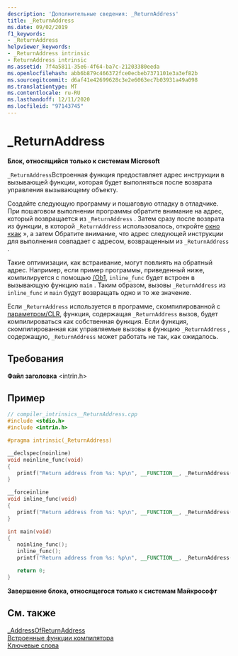 ```yaml
---
description: 'Дополнительные сведения: _ReturnAddress'
title: _ReturnAddress
ms.date: 09/02/2019
f1_keywords:
- _ReturnAddress
helpviewer_keywords:
- _ReturnAddress intrinsic
- ReturnAddress intrinsic
ms.assetid: 7f4a5811-35e6-4f64-ba7c-21203380eeda
ms.openlocfilehash: abb6b879c466372fce0ecbeb7371101e3a3ef82b
ms.sourcegitcommit: d6af41e42699628c3e2e6063ec7b03931a49a098
ms.translationtype: MT
ms.contentlocale: ru-RU
ms.lasthandoff: 12/11/2020
ms.locfileid: "97143745"
---
```

# <a name="_returnaddress"></a>_ReturnAddress

**Блок, относящийся только к системам Microsoft**

`_ReturnAddress`Встроенная функция предоставляет адрес инструкции в вызывающей функции, которая будет выполняться после возврата управления вызывающему объекту.

Создайте следующую программу и пошаговую отладку в отладчике. При пошаговом выполнении программы обратите внимание на адрес, который возвращается из `_ReturnAddress` . Затем сразу после возврата из функции, в которой `_ReturnAddress` использовалось, откройте [окно «как](/visualstudio/debugger/how-to-use-the-disassembly-window) », а затем Обратите внимание, что адрес следующей инструкции для выполнения совпадает с адресом, возвращенным из `_ReturnAddress` .

Такие оптимизации, как встраивание, могут повлиять на обратный адрес. Например, если пример программы, приведенный ниже, компилируется с помощью [/Ob1](../build/reference/ob-inline-function-expansion.md), `inline_func` будет встроен в вызывающую функцию `main` . Таким образом, вызовы `_ReturnAddress` из `inline_func` и `main` будут возвращать одно и то же значение.

Если `_ReturnAddress` используется в программе, скомпилированной с [параметром/CLR](../build/reference/clr-common-language-runtime-compilation.md), функция, содержащая `_ReturnAddress` вызов, будет компилироваться как собственная функция. Если функция, скомпилированная как управляемые вызовы в функцию `_ReturnAddress` , содержащую, `_ReturnAddress` может работать не так, как ожидалось.

## <a name="requirements"></a>Требования

**Файл заголовка** \<intrin.h>

## <a name="example"></a>Пример

```cpp
// compiler_intrinsics__ReturnAddress.cpp
#include <stdio.h>
#include <intrin.h>

#pragma intrinsic(_ReturnAddress)

__declspec(noinline)
void noinline_func(void)
{
   printf("Return address from %s: %p\n", __FUNCTION__, _ReturnAddress());
}

__forceinline
void inline_func(void)
{
   printf("Return address from %s: %p\n", __FUNCTION__, _ReturnAddress());
}

int main(void)
{
   noinline_func();
   inline_func();
   printf("Return address from %s: %p\n", __FUNCTION__, _ReturnAddress());

   return 0;
}
```

**Завершение блока, относящегося только к системам Майкрософт**

## <a name="see-also"></a>См. также

[_AddressOfReturnAddress](../intrinsics/addressofreturnaddress.md)\
[Встроенные функции компилятора](../intrinsics/compiler-intrinsics.md)\
[Ключевые слова](../cpp/keywords-cpp.md)
